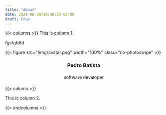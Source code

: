 ```yaml
---
title: "About"
date: 2021-06-06T18:46:53-03:00
draft: true
---
```


{{< columns >}}
This is column 1.
<!--![Pedro](/img/avatar.png)-->
fgsfgfdfd

{{< figure src="/img/avatar.png" width="100%" class="no-photoswipe" >}}

<h3 style="text-align: center">Pedro Batista</h3>
<h4 style="text-align: center; font-weight: normal">software developer</h3>


{{< column >}}


This is column 2.

{{< endcolumns >}}